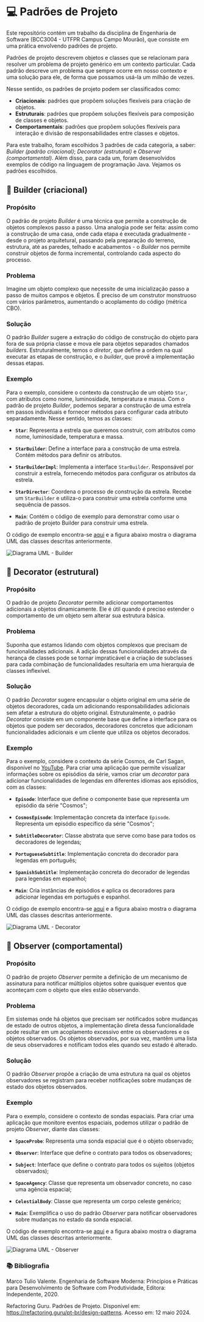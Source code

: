 # 💻 Padrões de Projeto
Este repositório contém um trabalho da disciplina de Engenharia de Software (BCC3004 - UTFPR Campus Campo Mourão), que consiste em uma prática envolvendo padrões de projeto.

Padrões de projeto descrevem objetos e classes que se relacionam para resolver um problema de projeto genérico em um contexto particular. Cada padrão descreve um problema que sempre ocorre em nosso contexto e uma solução para ele, de forma que possamos usá-la um milhão de vezes.

Nesse sentido, os padrões de projeto podem ser classificados como:

- **Criacionais**: padrões que propõem soluções flexíveis para criação de objetos.
- **Estruturais**: padrões que propõem soluções flexíveis para composição de classes e objetos.
- **Comportamentais**: padrões que propõem soluções flexíveis para interação e divisão de responsabilidades entre classes e objetos.

Para este trabalho, foram escolhidos 3 padrões de cada categoria, a saber: *Builder (padrão criacional)*; *Decorator (estrutural)* e *Observer (comportamental)*. Além disso, para cada um, foram desenvolvidos exemplos de código na linguagem de programação Java. Vejamos os padrões escolhidos.

## 📝 Builder (criacional)
### Propósito
O padrão de projeto *Builder* é uma técnica que permite a construção de objetos complexos passo a passo. Uma analogia pode ser feita: assim como a construção de uma casa, onde cada etapa é executada gradualmente - desde o projeto arquitetural, passando pela preparação do terreno, estrutura, até as paredes, telhado e acabamentos - o *Builder* nos permite construir objetos de forma incremental, controlando cada aspecto do processo.

### Problema
Imagine um objeto complexo que necessite de uma inicialização passo a passo de muitos campos e objetos. É preciso de um construtor monstruoso com vários parâmetros, aumentando o acoplamento do código (métrica CBO).

### Solução
O padrão *Builder* sugere a extração do código de construção do objeto para fora de sua própria classe e mova ele para objetos separados chamados *builders*. Estruturalmente, temos o *diretor*, que define a ordem na qual executar as etapas de construção, e o *builder*, que provê a implementação dessas etapas.

### Exemplo
Para o exemplo, considere o contexto da construção de um objeto `Star`, com atributos como nome, luminosidade, temperatura e massa. Com o padrão de projeto *Builder*, podemos separar a construção de uma estrela em passos individuais e fornecer métodos para configurar cada atributo separadamente. Nesse sentido, temos as classes:

- **`Star`**: Representa a estrela que queremos construir, com atributos como nome, luminosidade, temperatura e massa.

- **`StarBuilder`**: Define a interface para a construção de uma estrela. Contém métodos para definir os atributos.

- **`StarBuilderImpl`**: Implementa a interface `StarBuilder`. Responsável por construir a estrela, fornecendo métodos para configurar os atributos da estrela.

- **`StarDirector`**: Coordena o processo de construção da estrela. Recebe um `StarBuilder` e utiliza-o para construir uma estrela conforme uma sequência de passos.

- **`Main`**: Contém o código de exemplo para demonstrar como usar o padrão de projeto Builder para construir uma estrela.

O código de exemplo encontra-se [aqui](https://github.com/anacarlaquallio/padroes-projeto/tree/main/builder) e a figura abaixo mostra o diagrama UML das classes descritas anteriormente.

![Diagrama UML - Builder](builder/diagrama-builder.png)

## 📝 Decorator (estrutural)

### Propósito
O padrão de projeto *Decorator* permite adicionar comportamentos adicionais a objetos dinamicamente. Ele é útil quando é preciso estender o comportamento de um objeto sem alterar sua estrutura básica.

### Problema
Suponha que estamos lidando com objetos complexos que precisam de funcionalidades adicionais. A adição dessas funcionalidades através da herança de classes pode se tornar impraticável e a criação de subclasses para cada combinação de funcionalidades resultaria em uma hierarquia de classes inflexível. 

### Solução
O padrão *Decorator* sugere encapsular o objeto original em uma série de objetos decoradores, cada um adicionando responsabilidades adicionais sem afetar a estrutura do objeto original. Estruturalmente, o padrão *Decorator* consiste em um componente base que define a interface para os objetos que podem ser decorados, decoradores concretos que adicionam funcionalidades adicionais e um cliente que utiliza os objetos decorados.

### Exemplo
Para o exemplo, considere o contexto da série Cosmos, de Carl Sagan, disponível no [YouTube](https://youtube.com/playlist?list=PLWTsw1mh-VO-MONi88PiY6KstvIxw0Hcj&si=UXhOzgKUKpN_tTyq). Para criar uma aplicação que permite visualizar informações sobre os episódios da série, vamos criar um *decorator* para adicionar funcionalidades de legendas em diferentes idiomas aos episódios, com as classes:

- **`Episode`**: Interface que define o componente base que representa um episódio da série "Cosmos";

- **`CosmosEpisode`**: Implementação concreta da interface `Episode`. Representa um episódio específico da série "Cosmos";

- **`SubtitleDecorator`**: Classe abstrata que serve como base para todos os decoradores de legendas;

- **`PortugueseSubtitle`**: Implementação concreta do decorador para legendas em português;

- **`SpanishSubtitle`**: Implementação concreta do decorador de legendas para legendas em espanhol;

- **`Main`**: Cria instâncias de episódios e aplica os decoradores para adicionar legendas em português e espanhol.

O código de exemplo encontra-se [aqui](https://github.com/anacarlaquallio/padroes-projeto/tree/main/decorator) e a figura abaixo mostra o diagrama UML das classes descritas anteriormente.

![Diagrama UML - Decorator](decorator/diagrama-decorator.png)

## 📝 Observer (comportamental)

### Propósito
O padrão de projeto *Observer* permite a definição de um mecanismo de assinatura para notificar múltiplos objetos sobre quaisquer eventos que aconteçam com o objeto que eles estão observando.

### Problema
Em sistemas onde há objetos que precisam ser notificados sobre mudanças de estado de outros objetos, a implementação direta dessa funcionalidade pode resultar em um acoplamento excessivo entre os observadores e os objetos observados. Os objetos observados, por sua vez, mantêm uma lista de seus observadores e notificam todos eles quando seu estado é alterado.

### Solução
O padrão *Observer* propõe a criação de uma estrutura na qual os objetos observadores se registram para receber notificações sobre mudanças de estado dos objetos observados.

### Exemplo
Para o exemplo, considere o contexto de sondas espaciais. Para criar uma aplicação que monitore eventos espaciais, podemos utilizar o padrão de projeto *Observer*, diante das classes:

- **`SpaceProbe`**: Representa uma sonda espacial que é o objeto observado;

- **`Observer`**: Interface que define o contrato para todos os observadores;

- **`Subject`**: Interface que define o contrato para todos os sujeitos (objetos observados);

- **`SpaceAgency`**: Classe que representa um observador concreto, no caso uma agência espacial;

- **`CelestialBody`**: Classe que representa um corpo celeste genérico;

- **`Main`**: Exemplifica o uso do padrão *Observer* para notificar observadores sobre mudanças no estado da sonda espacial.

O código de exemplo encontra-se [aqui](https://github.com/anacarlaquallio/padroes-projeto/tree/main/observer) e a figura abaixo mostra o diagrama UML das classes descritas anteriormente.

![Diagrama UML - Observer](observer/diagrama-observer.png)

### 📚 Bibliografia

Marco Tulio Valente. Engenharia de Software Moderna: Princípios e Práticas para Desenvolvimento de Software com Produtividade, Editora: Independente, 2020.

Refactoring Guru. Padrões de Projeto. Disponível em: https://refactoring.guru/pt-br/design-patterns. Acesso em: 12 maio 2024.